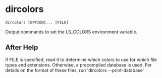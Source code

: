 # dircolors

```
dircolors [OPTION]... [FILE]
```

Output commands to set the LS_COLORS environment variable.

## After Help

If FILE is specified, read it to determine which colors to use for which
file types and extensions.  Otherwise, a precompiled database is used.
For details on the format of these files, run 'dircolors --print-database'
